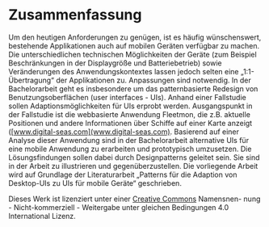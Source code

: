 # Zusammenfassung 
Um den heutigen Anforderungen zu genügen, ist es häufig wünschenswert, bestehende Applikationen auch auf mobilen Geräten verfügbar zu machen. Die unterschiedlichen technischen Möglichkeiten der Geräte (zum Beispiel Beschränkungen in der Displaygröße und Batteriebetrieb) sowie Veränderungen des Anwendungskontextes lassen jedoch selten eine „1:1-Übertragung“ der Applikationen zu. Anpassungen sind notwendig. 
In der Bachelorarbeit geht es insbesondere um das patternbasierte Redesign von Benutzungsoberflächen (user interfaces - UIs). Anhand einer Fallstudie sollen Adaptionsmöglichkeiten für UIs erprobt werden. Ausgangspunkt in der Fallstudie ist die webbasierte Anwendung Fleetmon, die z.B. aktuelle Positionen und andere Informationen über Schiffe auf einer Karte anzeigt ([www.digital-seas.com](www.digital-seas.com). Basierend auf einer Analyse dieser Anwendung sind in der Bachelorarbeit alternative UIs für eine mobile Anwendung zu erarbeiten und prototypisch umzusetzen. Die Lösungsfindungen sollen dabei durch Designpatterns geleitet sein. Sie sind in der Arbeit zu illustrieren und gegenüberzustellen. 
Die vorliegende Arbeit wird auf Grundlage der Literaturarbeit „Patterns für die Adaption von Desktop-UIs zu UIs für mobile Geräte“ geschrieben. 

Dieses Werk ist lizenziert unter einer [Creative Commons](http://creativecommons.org/licenses/by-nc-sa/4.0/) Namensnen- nung - Nicht-kommerziell - Weitergabe unter gleichen Bedingungen 4.0 International Lizenz.